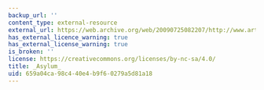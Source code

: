 ```yaml
---
backup_url: ''
content_type: external-resource
external_url: https://web.archive.org/web/20090725082207/http://www.arte.tv/de/search__results/1170636.html
has_external_licence_warning: true
has_external_license_warning: true
is_broken: ''
license: https://creativecommons.org/licenses/by-nc-sa/4.0/
title: _Asylum_
uid: 659a04ca-98c4-40e4-b9f6-0279a5d81a18
---
```

